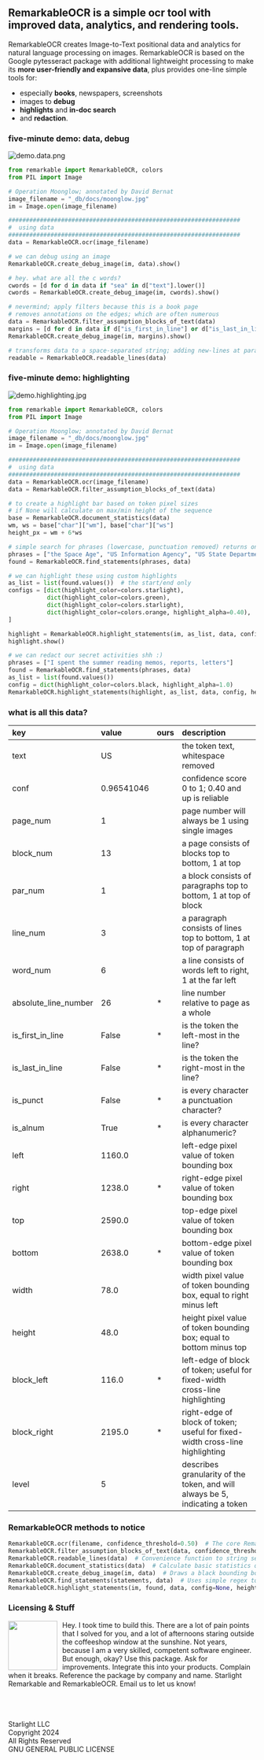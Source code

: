 ## RemarkableOCR is a simple ocr tool with improved data, analytics, and rendering tools.

RemarkableOCR creates Image-to-Text positional data and analytics for natural language processing on images. 
RemarkableOCR is based on the Google pytesseract package with additional lightweight processing to make
its **more user-friendly and expansive data**, plus provides one-line simple tools for:
- especially **books**, newspapers, screenshots
- images to **debug**
- **highlights** and **in-doc search**
- and **redaction**.


### five-minute demo: data, debug

![demo.data.png](remarkableocr%2F_db%2Fdocs%2Fdemo.data.png)
```python
from remarkable import RemarkableOCR, colors
from PIL import Image

# Operation Moonglow; annotated by David Bernat
image_filename = "_db/docs/moonglow.jpg"
im = Image.open(image_filename)

##################################################################
#  using data
##################################################################
data = RemarkableOCR.ocr(image_filename)

# we can debug using an image
RemarkableOCR.create_debug_image(im, data).show()

# hey. what are all the c words?
cwords = [d for d in data if "sea" in d["text"].lower()]
cwords = RemarkableOCR.create_debug_image(im, cwords).show()

# nevermind; apply filters because this is a book page
# removes annotations on the edges; which are often numerous
data = RemarkableOCR.filter_assumption_blocks_of_text(data)
margins = [d for d in data if d["is_first_in_line"] or d["is_last_in_line"]]
RemarkableOCR.create_debug_image(im, margins).show()

# transforms data to a space-separated string; adding new-lines at paragraph breaks.
readable = RemarkableOCR.readable_lines(data)
```


### five-minute demo: highlighting
![demo.highlighting.jpg](remarkableocr%2F_db%2Fdocs%2Fdemo.highlighting.jpg)
```python
from remarkable import RemarkableOCR, colors
from PIL import Image

# Operation Moonglow; annotated by David Bernat
image_filename = "_db/docs/moonglow.jpg"
im = Image.open(image_filename)

##################################################################
#  using data
##################################################################
data = RemarkableOCR.ocr(image_filename)
data = RemarkableOCR.filter_assumption_blocks_of_text(data)

# to create a highlight bar based on token pixel sizes
# if None will calculate on max/min height of the sequence
base = RemarkableOCR.document_statistics(data)
wm, ws = base["char"]["wm"], base["char"]["ws"]
height_px = wm + 6*ws

# simple search for phrases (lowercase, punctuation removed) returns one result for each four
phrases = ["the Space Age", "US Information Agency", "US State Department", "Neil Armstrong"]
found = RemarkableOCR.find_statements(phrases, data)

# we can highlight these using custom highlights
as_list = list(found.values())  # the start/end only
configs = [dict(highlight_color=colors.starlight),
           dict(highlight_color=colors.green),
           dict(highlight_color=colors.starlight),
           dict(highlight_color=colors.orange, highlight_alpha=0.40),
]

highlight = RemarkableOCR.highlight_statements(im, as_list, data, configs, height_px=height_px)
highlight.show()

# we can redact our secret activities shh :)
phrases = ["I spent the summer reading memos, reports, letters"]
found = RemarkableOCR.find_statements(phrases, data)
as_list = list(found.values())
config = dict(highlight_color=colors.black, highlight_alpha=1.0)
RemarkableOCR.highlight_statements(highlight, as_list, data, config, height_px=height_px).show()
```

### what is all this data? 

| key  | value | ours | description                                                                  |
|:-----|:------|:-----|:-----------------------------------------------------------------------------|
|text|US|      | the token text, whitespace removed                                           |
|conf|0.96541046|      | confidence score 0 to 1; 0.40 and up is reliable                             |
|page_num|1|      | page number will always be 1 using single images                             |
|block_num|13|      | a page consists of blocks top to bottom, 1 at top                            |
|par_num|1|      | a block consists of paragraphs top to bottom, 1 at top of block              |
|line_num|3|      | a paragraph consists of lines top to bottom, 1 at top of paragraph           |
|word_num|6|      | a line consists of words left to right, 1 at the far left                    |
|absolute_line_number|26| *    | line number relative to page as a whole                                      |
|is_first_in_line|False| *    | is the token the left-most in the line?                                      |
|is_last_in_line|False| *    | is the token the right-most in the line?                                     |
|is_punct|False| *    | is every character a punctuation character?                                  |
|is_alnum|True| *    | is every character alphanumeric?                                             |
|left|1160.0|      | left-edge pixel value of token bounding box                                  | 
|right|1238.0| *    | right-edge pixel value of token bounding box                                 |
|top|2590.0|      | top-edge pixel value of token bounding box                                   |
|bottom|2638.0| *    | bottom-edge pixel value of token bounding box                                |
|width|78.0|      | width pixel value of token bounding box, equal to right minus left           |
|height|48.0|      | height pixel value of token bounding box; equal to bottom minus top          |
|block_left|116.0| *    | left-edge of block of token; useful for fixed-width cross-line highlighting  |
|block_right|2195.0| *    | right-edge of block of token; useful for fixed-width cross-line highlighting |
|level|5|      | describes granularity of the token, and will always be 5, indicating a token |

### RemarkableOCR methods to notice
```python
RemarkableOCR.ocr(filename, confidence_threshold=0.50)  # The core RemarkableOCR functionality returns a dictionary of data about each token detected in the image.
RemarkableOCR.filter_assumption_blocks_of_text(data, confidence_threshold=0.40) # a filter for identifying one solid block of text; like a book page or newspaper without ads in between
RemarkableOCR.readable_lines(data)  # Convenience function to string sequential words to each line; with new lines at breaks; i.e. readable text
RemarkableOCR.document_statistics(data)  # Calculate basic statistics of the document itself; i.e., statistics on the pixel size of the font
RemarkableOCR.create_debug_image(im, data)  # Draws a black bounding box around each token to visually confirm every token was identified correctly.
RemarkableOCR.find_statements(statements, data)  # Uses simple regex to identify exact string matches in sequences of tokens, after string normalization
RemarkableOCR.highlight_statements(im, found, data, config=None, height_px=None)  # Convenience function for highlighting multiple sequences found=Array<[_, start_i, end_i]> using custom config.
```


### Licensing & Stuff
<div>
<img align="left" width="100" height="100" style="margin-right: 10px" src="remarkableocr/_db/docs/starlight.logo.icon.improved.png">
Hey. I took time to build this. There are a lot of pain points that I solved for you, and a lot of afternoons staring 
outside the coffeeshop window at the sunshine. Not years, because I am a very skilled, competent software engineer. But
enough, okay? Use this package. Ask for improvements. Integrate this into your products. Complain when it breaks. 
Reference the package by company and name. Starlight Remarkable and RemarkableOCR. Email us to let us know!
</div>



<br /><br /><br />
Starlight LLC <br />
Copyright 2024 <br /> 
All Rights Reserved <br />
GNU GENERAL PUBLIC LICENSE <br />

